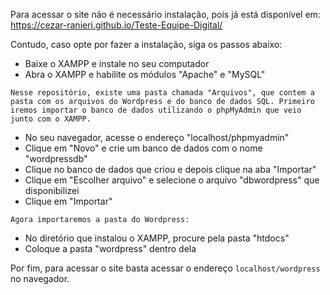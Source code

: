 Para acessar o site não é necessário instalação, pois já está disponível em: https://cezar-ranieri.github.io/Teste-Equipe-Digital/

Contudo, caso opte por fazer a instalação, siga os passos abaixo:

- Baixe o XAMPP e instale no seu computador
- Abra o XAMPP e habilite os módulos "Apache" e "MySQL" <br>

`Nesse repositório, existe uma pasta chamada "Arquivos", que contem a pasta com os arquivos do Wordpress e do banco de dados SQL. Primeiro iremos importar o banco de dados utilizando o phpMyAdmin que veio junto com o XAMPP.`

- No seu navegador, acesse o endereço "localhost/phpmyadmin"
- Clique em "Novo" e crie um banco de dados com o nome "wordpressdb"
- Clique no banco de dados que criou e depois clique na aba "Importar"
- Clique em "Escolher arquivo" e selecione o arquivo "dbwordpress" que disponibilizei
- Clique em "Importar"

`Agora importaremos a pasta do Wordpress:`

- No diretório que instalou o XAMPP, procure pela pasta "htdocs"
- Coloque a pasta "wordpress" dentro dela

Por fim, para acessar o site basta acessar o endereço ``localhost/wordpress`` no navegador.
